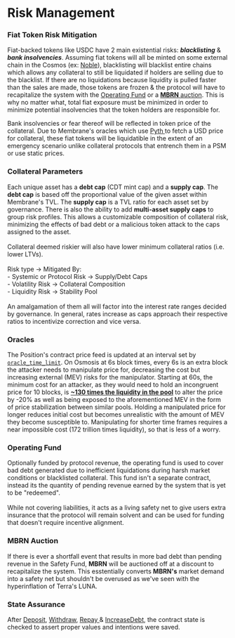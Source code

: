 # Risk Management

### Fiat Token Risk Mitigation

Fiat-backed tokens like USDC have 2 main existential risks: _**blacklisting**_ & _**bank insolvencies**_. Assuming fiat tokens will all be minted on some external chain in the Cosmos (ex: [Noble](https://twitter.com/noble\_xyz?s=20)), blacklisting will blacklist entire chains which allows any collateral to still be liquidated if holders are selling due to the blacklist. If there are no liquidations because liquidity is pulled faster than the sales are made, those tokens are frozen & the protocol will have to recapitalize the system with the [Operating Fund](risk-management.md#operating-fund) or a [**MBRN** auction](risk-management.md#mbrn-auction). This is why no matter what, total fiat exposure must be minimized in order to minimize potential insolvencies that the token holders are responsible for.

Bank insolvencies or fear thereof will be reflected in token price of the collateral. Due to Membrane's oracles which use [Pyth ](https://docs.pyth.network/pythnet-price-feeds/cosmwasm)to fetch a USD price for collateral, these fiat tokens will be liquidatible in the extent of an emergency scenario unlike collateral protocols that entrench them in a PSM or use static prices.

### Collateral Parameters

Each unique asset has a **debt cap** (CDT mint cap) and a **supply cap**. The **debt cap** is based off the proportional value of the given asset within Membrane's TVL. The **supply cap** is a TVL ratio for each asset set by governance. There is also the ability to add **multi-asset supply caps** to group risk profiles. This allows a customizable composition of collateral risk, minimizing the effects of bad debt or a malicious token attack to the caps assigned to the asset.\
\
Collateral deemed riskier will also have lower minimum collateral ratios (i.e. lower LTVs).\
\
Risk type -> Mitigated By:\
\- Systemic or Protocol Risk -> Supply/Debt Caps\
\- Volatility Risk -> Collateral Composition\
\- Liquidity Risk -> Stability Pool\
\
An amalgamation of them all will factor into the interest rate ranges decided by governance. In general, rates increase as caps approach their respective ratios to incentivize correction and vice versa.

### Oracles

The Position's contract price feed is updated at an interval set by [`oracle_time_limit`](../smart-contracts/positions.md#config). On Osmosis at 6s block times, every 6s is an extra block the attacker needs to manipulate price for, decreasing the cost but increasing external (MEV) risks for the manipulator. Starting at 60s, the minimum cost for an attacker, as they would need to hold an incongruent price for 10 blocks, is [**\~130 times the liquidity in the pool**](https://delphilabs.medium.com/which-one-should-you-use-arithmetic-or-geometric-mean-twap-ded01532bf49) to alter the price by -20% as well as being exposed to the aforementioned MEV in the form of price stabilization between similar pools. Holding a manipulated price for longer reduces initial cost but becomes unrealistic with the amount of MEV they become susceptible to. Manipulating for shorter time frames requires a near impossible cost (172 trillion times liquidity), so that is less of a worry.

### Operating Fund

Optionally funded by protocol revenue, the operating fund is used to cover bad debt generated due to inefficient liquidations during harsh market conditions or blacklisted collateral. This fund isn't a separate contract, instead its the quantity of pending revenue earned by the system that is yet to be "redeemed".\
\
While not covering liabilities, it acts as a living safety net to give users extra insurance that the protocol will remain solvent and can be used for funding that doesn't require incentive alignment.

### MBRN Auction

If there is ever a shortfall event that results in more bad debt than pending revenue in the Safety Fund, **MBRN** will be auctioned off at a discount to recapitalize the system. This esstentially converts **MBRN's** market demand into a safety net but shouldn't be overused as we've seen with the hyperinflation of Terra's LUNA.

### State Assurance

After [Deposit](../smart-contracts/positions.md#deposit), [Withdraw](../smart-contracts/positions.md#withdraw), [Repay ](../smart-contracts/positions.md#repay)& [IncreaseDebt](../smart-contracts/positions.md#increasedebt), the contract state is checked to assert proper values and intentions were saved.
